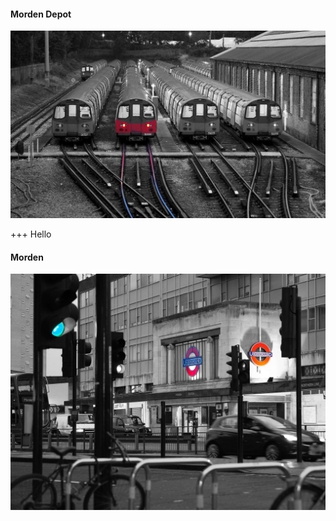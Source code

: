 
#### Morden Depot
![Morden_depot](/assets/morden_depot.jpg)

+++
Hello

#### Morden
![Morden](/assets/morden.jpg)
